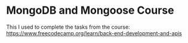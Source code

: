 # MongoDB and Mongoose Course

This I used to complete the tasks from the course: https://www.freecodecamp.org/learn/back-end-development-and-apis 